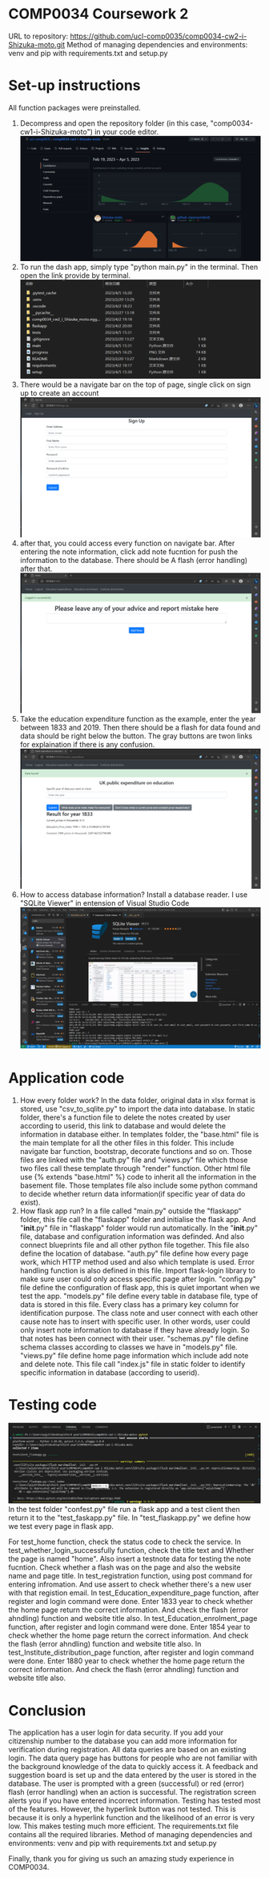 # COMP0034 Coursework 2
URL to repository: https://github.com/ucl-comp0035/comp0034-cw2-i-Shizuka-moto.git
Method of managing dependencies and environments: venv and pip with requirements.txt and setup.py
# Set-up instructions
All function packages were preinstalled.
1. Decompress and open the repository folder (in this case, "comp0034-cw1-i-Shizuka-moto") in your code editor.
![image](progress.png)
2. To run the dash app, simply type "python main.py" in the terminal. Then open the link provide by terminal.
![image](folder.png)
3. There would be a navigate bar on the top of page, single click on sign up to create an account
![image](signup.png)
4. after that, you could access every function on navigate bar. After entering the note information, click add note fucntion for push the information to the database. There should be A flash (error handling) after that.
![image](func.png)
5. Take the education expenditure function as the example, enter the year between 1833 and 2019. Then there should be a flash for data found and data should be right below the button. The gray buttons are twon links for explaination if there is any confusion.
![image](edu.png)
6. How to access database information? Install a database reader. I use "SQLite Viewer" in entension of Visual Studio Code
![image](database.png)
# Application code
1. How every folder work?
In the data folder, original data in xlsx format is stored, use "csv_to_sqlite.py" to import the data into database.
In static folder, there's a function file to delete the notes created by user according to userid, this link to database and would delete the information in database either.
In templates folder, the "base.html" file is the main template for all the other files in this folder. This include navigate bar function, bootstrap, decorate functions and so on. Those files are linked with the "auth.py" file and "views.py" file which those two files call these template through "render" function. Other html file use {% extends "base.html" %} code to inherit all the information in the basement file. Those templates file also include some python command to decide whether return data information(if specific year of data do exist).
2. How flask app run?
In a file called "main.py" outside the "flaskapp“ folder, this file call the "flaskapp" folder and initialise the flask app. And "__init__.py" file in "flaskapp" folder would run automatically.
In the "__init__.py" file, database and configuration information was definded. And also connect blueprints file and all other python file together. This file also define the location of database.
"auth.py" file define how every page work, which HTTP method used and also which template is used. Error handling function is also defined in this file. Import flask-login library to make sure user could only access specific page after login.
"config.py" file define the configuration of flask app, this is quiet important when we test the app.
"models.py" file define every table in database file, type of data is stored in this file. Every class has a primary key column for identification purpose. The class note and user connect with each other cause note has to insert with specific user. In other words, user could only insert note information to database if they have already login. So that notes has been connect with their user.
"schemas.py" file define schema classes according to classes we have in "models.py" file.
"views.py" file define home page information which include add note and delete note. This file call "index.js" file in static folder to identify specific information in database (according to userid).
# Testing code
![image](testresult.png)
In the test folder "confest.py" file run a flask app and a test client then return it to the "test_faskapp.py" file.
In "test_flaskapp.py" we define how we test every page in flask app. 

For test_home function, check the status code to check the service.
In test_whether_login_successfully function, check the title text and Whether the page is named "home". Also insert a testnote data for testing the note fucntion. Check whether a flash was on the page and also the website name and page title.
In test_registration function, using post command for entering infromation. And use assert to check whether there's a new user with that registion email.
In test_Education_expenditure_page function, after register and login command were done. Enter 1833 year to check whether the home page return the correct information. And check the flash (error ahndling) function and website title also. 
In test_Education_enrolment_page function, after register and login command were done. Enter 1854 year to check whether the home page return the correct information. And check the flash (error ahndling) function and website title also. 
In test_Institute_distribution_page function, after register and login command were done. Enter 1880 year to check whether the home page return the correct information. And check the flash (error ahndling) function and website title also. 
# Conclusion
The application has a user login for data security. If you add your citizenship number to the database you can add more information for verification during registration. All data queries are based on an existing login. The data query page has buttons for people who are not familiar with the background knowledge of the data to quickly access it. A feedback and suggestion board is set up and the data entered by the user is stored in the database. The user is prompted with a green (successful) or red (error) flash (error handling) when an action is successful. The registration screen alerts you if you have entered incorrect information.
Testing has tested most of the features. However, the hyperlink button was not tested. This is because it is only a hyperlink function and the likelihood of an error is very low. This makes testing much more efficient.
The requirements.txt file contains all the required libraries.
Method of managing dependencies and environments: venv and pip with requirements.txt and setup.py

Finally, thank you for giving us such an amazing study experience in COMP0034.